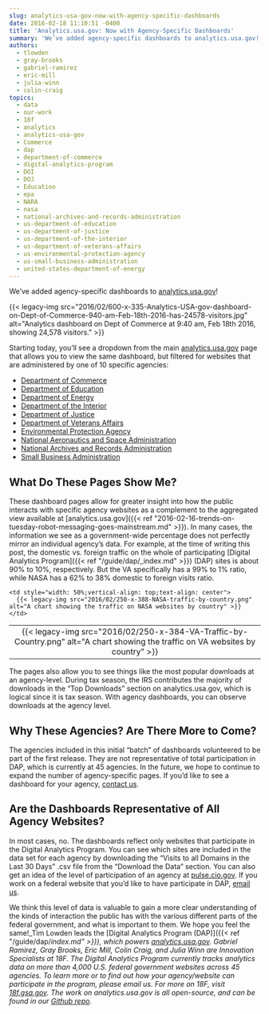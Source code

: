 ```yaml
---
slug: analytics-usa-gov-now-with-agency-specific-dashboards
date: 2016-02-18 11:10:51 -0400
title: 'Analytics.usa.gov: Now with Agency-Specific Dashboards'
summary: 'We’ve added agency-specific dashboards to analytics.usa.gov! Starting today, you’ll see a dropdown from the main analytics.usa.gov page that allows you to view the same dashboard, but filtered for websites that are administered by one of 10'
authors:
  - tlowden
  - gray-brooks
  - gabriel-ramirez
  - eric-mill
  - julia-winn
  - colin-craig
topics:
  - data
  - our-work
  - 18f
  - analytics
  - analytics-usa-gov
  - Commerce
  - dap
  - department-of-commerce
  - digital-analytics-program
  - DOI
  - DOJ
  - Education
  - epa
  - NARA
  - nasa
  - national-archives-and-records-administration
  - us-department-of-education
  - us-department-of-justice
  - us-department-of-the-interior
  - us-department-of-veterans-affairs
  - us-environmental-protection-agency
  - us-small-business-administration
  - united-states-department-of-energy
---
```


We’ve added agency-specific dashboards to [analytics.usa.gov](https://analytics.usa.gov/)!

{{< legacy-img src="2016/02/600-x-335-Analytics-USA-gov-dashboard-on-Dept-of-Commerce-940-am-Feb-18th-2016-has-24578-visitors.jpg" alt="Analytics dashboard on Dept of Commerce at 9:40 am, Feb 18th 2016, showing 24,578 visitors." >}}

Starting today, you’ll see a dropdown from the main [analytics.usa.gov](https://analytics.usa.gov/) page that allows you to view the same dashboard, but filtered for websites that are administered by one of 10 specific agencies:

  * <a href="https://analytics.usa.gov/commerce/" target="_blank">Department of Commerce</a>
  * <a href="https://analytics.usa.gov/education/" target="_blank">Department of Education</a>
  * <a href="https://analytics.usa.gov/energy/" target="_blank">Department of Energy</a>
  * <a href="https://analytics.usa.gov/interior/" target="_blank">Department of the Interior</a>
  * <a href="https://analytics.usa.gov/justice/" target="_blank">Department of Justice</a>
  * <a href="https://analytics.usa.gov/veterans-affairs/" target="_blank">Department of Veterans Affairs</a>
  * <a href="https://analytics.usa.gov/environmental-protection-agency/" target="_blank">Environmental Protection Agency</a>
  * <a href="https://analytics.usa.gov/national-aeronautics-space-administration/" target="_blank">National Aeronautics and Space Administration</a>
  * <a href="https://analytics.usa.gov/national-archives-records-administration/" target="_blank">National Archives and Records Administration</a>
  * <a href="https://analytics.usa.gov/small-business-administration/" target="_blank">Small Business Administration</a>

## What Do These Pages Show Me?

These dashboard pages allow for greater insight into how the public interacts with specific agency websites as a complement to the aggregated view available at [analytics.usa.gov]({{< ref "2016-02-16-trends-on-tuesday-robot-messaging-goes-mainstream.md" >}}). In many cases, the information we see as a government-wide percentage does not perfectly mirror an individual agency’s data. For example, at the time of writing this post, the domestic vs. foreign traffic on the whole of participating [Digital Analytics Program]({{< ref "/guide/dap/_index.md" >}}) (DAP) sites is about 90% to 10%, respectively. But the VA specifically has a 99% to 1% ratio, while NASA has a 62% to 38% domestic to foreign visits ratio.

<table border="0" width="100%" cellspacing="0" cellpadding="0">
  <tr>
    <td style="width: 50%;vertical-align: top;text-align: center">
      {{< legacy-img src="2016/02/250-x-384-VA-Traffic-by-Country.png" alt="A chart showing the traffic on VA websites by country" >}}
    </td>

    <td style="width: 50%;vertical-align: top;text-align: center">
      {{< legacy-img src="2016/02/250-x-388-NASA-traffic-by-country.png" alt="A chart showing the traffic on NASA websites by country" >}}
    </td>
  </tr>
</table>

The pages also allow you to see things like the most popular downloads at an agency-level. During tax season, the IRS contributes the majority of downloads in the “Top Downloads” section on analytics.usa.gov, which is logical since it is tax season. With agency dashboards, you can observe downloads at the agency level.

## Why These Agencies? Are There More to Come?

The agencies included in this initial “batch” of dashboards volunteered to be part of the first release. They are not representative of total participation in DAP, which is currently at 45 agencies. In the future, we hope to continue to expand the number of agency-specific pages. If you’d like to see a dashboard for your agency, [contact us](mailto:dap@support.digitalgov.gov).

## Are the Dashboards Representative of All Agency Websites?

In most cases, no. The dashboards reflect only websites that participate in the Digital Analytics Program. You can see which sites are included in the data set for each agency by downloading the “Visits to all Domains in the Last 30 Days” .csv file from the “Download the Data” section. You can also get an idea of the level of participation of an agency at [pulse.cio.gov](https://pulse.cio.gov/). If you work on a federal website that you’d like to have participate in DAP, [email us](mailto:dap@support.digitalgov.gov).

We think this level of data is valuable to gain a more clear understanding of the kinds of interaction the public has with the various different parts of the federal government, and what is important to them. We hope you feel the same!_Tim Lowden leads the [Digital Analytics Program (DAP)]({{< ref "/guide/dap/_index.md" >}}), which powers [analytics.usa.gov](https://analytics.usa.gov/). Gabriel Ramirez, Gray Brooks, Eric Mill, Colin Craig, and Julia Winn are Innovation Specialists at 18F._ _The Digital Analytics Program currently tracks analytics data on more than 4,000 U.S. federal government websites across 45 agencies. To learn more or to find out how your agency/website can participate in the program, please email us._ _For more on 18F, visit [18f.gsa.gov](http://18f.gsa.gov). The work on analytics.usa.gov is all open-source, and can be found in our [Github repo](https://github.com/18F/analytics.usa.gov)._
